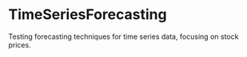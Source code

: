 # TimeSeriesForecasting
Testing forecasting techniques for time series data, focusing on stock prices.
